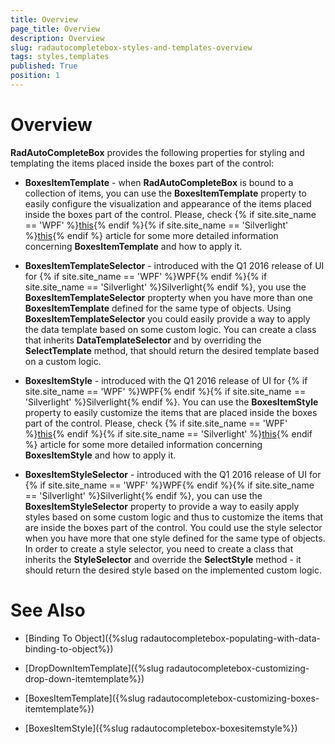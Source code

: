 ```yaml
---
title: Overview
page_title: Overview
description: Overview
slug: radautocompletebox-styles-and-templates-overview
tags: styles,templates
published: True
position: 1
---
```


# Overview

__RadAutoCompleteBox__ provides the following properties for styling and templating the items placed inside the boxes part of the control:

* __BoxesItemTemplate__ - when __RadAutoCompleteBox__ is bound to a collection of items, you can use the __BoxesItemTemplate__ property to easily configure the visualization and appearance of the items placed inside the boxes part of the control. Please, check {% if site.site_name == 'WPF' %}[this](http://docs.telerik.com/devtools/wpf/controls/radautocompletebox/styles-and-templates/customizing-boxes-itemtemplate.html){% endif %}{% if site.site_name == 'Silverlight' %}[this](http://docs.telerik.com/devtools/silverlight/controls/radautocompletebox/styles-and-templates/customizing-boxes-itemtemplate.html){% endif %} article for some more detailed information concerning __BoxesItemTemplate__ and how to apply it.

* __BoxesItemTemplateSelector__ - introduced with the Q1 2016 release of UI for {% if site.site_name == 'WPF' %}WPF{% endif %}{% if site.site_name == 'Silverlight' %}Silverlight{% endif %}, you use the __BoxesItemTemplateSelector__ propterty when you have more than one __BoxesItemTemplate__ defined for the same type of objects. Using __BoxesItemTemplateSelector__ you could easily provide a way to apply the data template based on some custom logic. You can create a class that inherits __DataTemplateSelector__ and by overriding the __SelectTemplate__ method, that should return the desired template based on a custom logic.

* __BoxesItemStyle__ - introduced with the Q1 2016 release of UI for {% if site.site_name == 'WPF' %}WPF{% endif %}{% if site.site_name == 'Silverlight' %}Silverlight{% endif %}. You can use the __BoxesItemStyle__ property to easily customize the items that are placed inside the boxes part of the control. Please, check {% if site.site_name == 'WPF' %}[this](http://docs.telerik.com/devtools/wpf/controls/radautocompletebox/styles-and-templates/boxesitemstyle.html){% endif %}{% if site.site_name == 'Silverlight' %}[this](http://docs.telerik.com/devtools/silverlight/controls/radautocompletebox/styles-and-templates/boxesitemstyle.html){% endif %} article for some more detailed information concerning __BoxesItemStyle__ and how to apply it.

* __BoxesItemStyleSelector__ - introduced with the Q1 2016 release of UI for {% if site.site_name == 'WPF' %}WPF{% endif %}{% if site.site_name == 'Silverlight' %}Silverlight{% endif %}, you can use the __BoxesItemStyleSelector__ property to provide a way to easily apply styles based on some custom logic and thus to customize the items that are inside the boxes part of the control. You could use the style selector when you have more that one style defined for the same type of objects. In order to create a style selector, you need to create a class that inherits the __StyleSelector__ and override the __SelectStyle__ method - it should return the desired style based on the implemented custom logic.

# See Also

 * [Binding To Object]({%slug radautocompletebox-populating-with-data-binding-to-object%})
 
 * [DropDownItemTemplate]({%slug radautocompletebox-customizing-drop-down-itemtemplate%})
 
 * [BoxesItemTemplate]({%slug radautocompletebox-customizing-boxes-itemtemplate%})
 
 * [BoxesItemStyle]({%slug radautocompletebox-boxesitemstyle%})
